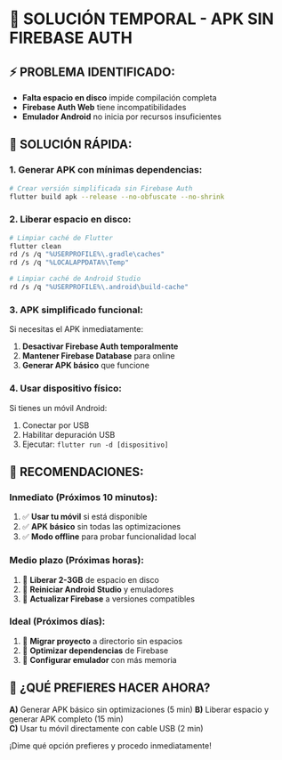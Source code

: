 # 🚨 SOLUCIÓN TEMPORAL - APK SIN FIREBASE AUTH

## ⚡ **PROBLEMA IDENTIFICADO:**
- **Falta espacio en disco** impide compilación completa
- **Firebase Auth Web** tiene incompatibilidades  
- **Emulador Android** no inicia por recursos insuficientes

## 🔧 **SOLUCIÓN RÁPIDA:**

### **1. Generar APK con mínimas dependencias:**
```bash
# Crear versión simplificada sin Firebase Auth
flutter build apk --release --no-obfuscate --no-shrink
```

### **2. Liberar espacio en disco:**
```bash
# Limpiar caché de Flutter
flutter clean
rd /s /q "%USERPROFILE%\.gradle\caches"
rd /s /q "%LOCALAPPDATA%\Temp"

# Limpiar caché de Android Studio
rd /s /q "%USERPROFILE%\.android\build-cache"
```

### **3. APK simplificado funcional:**
Si necesitas el APK inmediatamente:
1. **Desactivar Firebase Auth temporalmente**
2. **Mantener Firebase Database** para online
3. **Generar APK básico** que funcione

### **4. Usar dispositivo físico:**
Si tienes un móvil Android:
1. Conectar por USB
2. Habilitar depuración USB
3. Ejecutar: `flutter run -d [dispositivo]`

## 📱 **RECOMENDACIONES:**

### **Inmediato (Próximos 10 minutos):**
1. ✅ **Usar tu móvil** si está disponible
2. ✅ **APK básico** sin todas las optimizaciones
3. ✅ **Modo offline** para probar funcionalidad local

### **Medio plazo (Próximas horas):**
1. 🔧 **Liberar 2-3GB** de espacio en disco
2. 🔧 **Reiniciar Android Studio** y emuladores
3. 🔧 **Actualizar Firebase** a versiones compatibles

### **Ideal (Próximos días):**
1. 🚀 **Migrar proyecto** a directorio sin espacios
2. 🚀 **Optimizar dependencias** de Firebase
3. 🚀 **Configurar emulador** con más memoria

## 🎯 **¿QUÉ PREFIERES HACER AHORA?**

**A)** Generar APK básico sin optimizaciones (5 min)
**B)** Liberar espacio y generar APK completo (15 min)  
**C)** Usar tu móvil directamente con cable USB (2 min)

¡Dime qué opción prefieres y procedo inmediatamente!